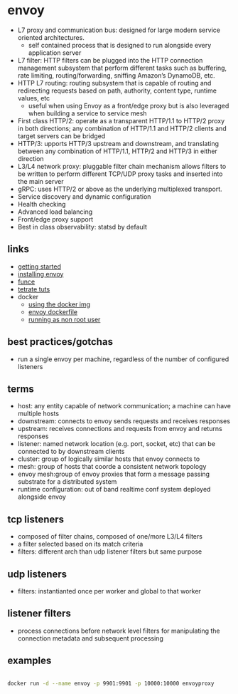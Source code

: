 # envoy

- L7 proxy and communication bus: designed for large modern service oriented architectures.
  - self contained process that is designed to run alongside every application server
- L7 filter: HTTP filters can be plugged into the HTTP connection management subsystem that perform different tasks such as buffering, rate limiting, routing/forwarding, sniffing Amazon’s DynamoDB, etc.
- HTTP L7 routing: routing subsystem that is capable of routing and redirecting requests based on path, authority, content type, runtime values, etc
  - useful when using Envoy as a front/edge proxy but is also leveraged when building a service to service mesh
- First class HTTP/2: operate as a transparent HTTP/1.1 to HTTP/2 proxy in both directions; any combination of HTTP/1.1 and HTTP/2 clients and target servers can be bridged
- HTTP/3: upports HTTP/3 upstream and downstream, and translating between any combination of HTTP/1.1, HTTP/2 and HTTP/3 in either direction
- L3/L4 network proxy: pluggable filter chain mechanism allows filters to be written to perform different TCP/UDP proxy tasks and inserted into the main server
- gRPC: uses HTTP/2 or above as the underlying multiplexed transport.
- Service discovery and dynamic configuration
- Health checking
- Advanced load balancing
- Front/edge proxy support
- Best in class observability: statsd by default

## links

- [getting started](https://www.envoyproxy.io/docs/envoy/latest/start/start)
- [installing envoy](https://www.envoyproxy.io/docs/envoy/latest/start/install)
- [funce](https://func-e.io/)
- [tetrate tuts](https://academy.tetrate.io/courses/envoy-fundamentals)
- docker
  - [using the docker img](https://www.envoyproxy.io/docs/envoy/latest/start/docker)
  - [envoy dockerfile](https://github.com/envoyproxy/envoy/blob/main/ci/Dockerfile-envoy)
  - [running as non root user](https://www.envoyproxy.io/docs/envoy/latest/start/docker.html?highlight=user#permissions-for-running-docker-envoy-containers-as-a-non-root-user)

## best practices/gotchas

- run a single envoy per machine, regardless of the number of configured listeners

## terms

- host: any entity capable of network communication; a machine can have multiple hosts
- downstream: connects to envoy sends requests and receives responses
- upstream: receives connections and requests from envoy and returns responses
- listener: named network location (e.g. port, socket, etc) that can be connected to by downstream clients
- cluster: group of logically similar hosts that envoy connects to
- mesh: group of hosts that coorde a consistent network topology
- envoy mesh:group of envoy proxies that form a message passing substrate for a distributed system
- runtime configuration: out of band realtime conf system deployed alongside envoy

## tcp listeners

- composed of filter chains, composed of one/more L3/L4 filters
- a filter selected based on its match criteria
- filters: different arch than udp listener filters but same purpose

## udp listeners

- filters: instantianted once per worker and global to that worker

## listener filters

- process connections before network level filters for manipulating the connection metadata and subsequent processing

## examples

```sh

docker run -d --name envoy -p 9901:9901 -p 10000:10000 envoyproxy
```
